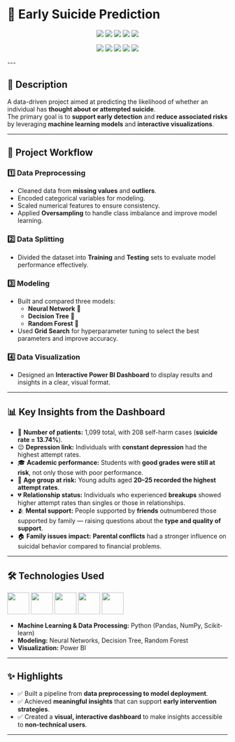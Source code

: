 # 🧠 Early Suicide Prediction  

<p align="center">
  <!-- Tech Stack Badges -->
  <img src="https://img.shields.io/badge/Python-3776AB?style=for-the-badge&logo=python&logoColor=white"/>
  <img src="https://img.shields.io/badge/Pandas-150458?style=for-the-badge&logo=pandas&logoColor=white"/>
  <img src="https://img.shields.io/badge/NumPy-013243?style=for-the-badge&logo=numpy&logoColor=white"/>
  <img src="https://img.shields.io/badge/Scikit--Learn-F7931E?style=for-the-badge&logo=scikit-learn&logoColor=white"/>
  <img src="https://img.shields.io/badge/Power%20BI-F2C811?style=for-the-badge&logo=powerbi&logoColor=black"/>
</p>

<p align="center">
  <!-- Repo Status Badges -->
  <img src="https://img.shields.io/github/last-commit/El-Qady/Early-Suicide-Prediction"/>
  <img src="https://img.shields.io/github/languages/count/El-Qady/Early-Suicide-Prediction"/>
  <img src="https://img.shields.io/github/repo-size/El-Qady/Early-Suicide-Prediction"/>
  <img src="https://img.shields.io/github/license/El-Qady/Early-Suicide-Prediction"/>
  <img src="https://img.shields.io/github/stars/El-Qady/Early-Suicide-Prediction?style=social"/>
</p>
---

## 📌 Description  
A data-driven project aimed at predicting the likelihood of whether an individual has **thought about or attempted suicide**.  
The primary goal is to **support early detection** and **reduce associated risks** by leveraging **machine learning models** and **interactive visualizations**.  

---

## 🔄 Project Workflow  

### 1️⃣ Data Preprocessing  
- Cleaned data from **missing values** and **outliers**.  
- Encoded categorical variables for modeling.  
- Scaled numerical features to ensure consistency.  
- Applied **Oversampling** to handle class imbalance and improve model learning.  

### 2️⃣ Data Splitting  
- Divided the dataset into **Training** and **Testing** sets to evaluate model performance effectively.  

### 3️⃣ Modeling  
- Built and compared three models:  
  - **Neural Network** 🧠  
  - **Decision Tree** 🌳  
  - **Random Forest** 🌲  
- Used **Grid Search** for hyperparameter tuning to select the best parameters and improve accuracy.  

### 4️⃣ Data Visualization  
- Designed an **Interactive Power BI Dashboard** to display results and insights in a clear, visual format.  

---

## 📊 Key Insights from the Dashboard  

- 👥 **Number of patients:** 1,099 total, with 208 self-harm cases (**suicide rate = 13.74%**).  
- 😔 **Depression link:** Individuals with **constant depression** had the highest attempt rates.  
- 🎓 **Academic performance:** Students with **good grades were still at risk**, not only those with poor performance.  
- 👶 **Age group at risk:** Young adults aged **20–25 recorded the highest attempt rates**.  
- 💔 **Relationship status:** Individuals who experienced **breakups** showed higher attempt rates than singles or those in relationships.  
- 🫂 **Mental support:** People supported by **friends** outnumbered those supported by family — raising questions about the **type and quality of support**.  
- 🏠 **Family issues impact:** **Parental conflicts** had a stronger influence on suicidal behavior compared to financial problems.  

---

## 🛠️ Technologies Used  

<p align="left">  
  <img src="https://cdn.jsdelivr.net/gh/devicons/devicon/icons/python/python-original.svg" width="50" height="50"/>  
  <img src="https://cdn.jsdelivr.net/gh/devicons/devicon/icons/pandas/pandas-original.svg" width="50" height="50"/>  
  <img src="https://cdn.jsdelivr.net/gh/devicons/devicon/icons/numpy/numpy-original.svg" width="50" height="50"/>  
  <img src="https://scikit-learn.org/stable/_static/scikit-learn-logo-small.png" width="50" height="50"/>  
  <img src="https://img.icons8.com/color/452/power-bi.png" width="50" height="50"/>  
</p>  

- **Machine Learning & Data Processing:** Python (Pandas, NumPy, Scikit-learn)  
- **Modeling:** Neural Networks, Decision Tree, Random Forest  
- **Visualization:** Power BI  

---

## ✨ Highlights  

- ✅ Built a pipeline from **data preprocessing to model deployment**.  
- ✅ Achieved **meaningful insights** that can support **early intervention strategies**.  
- ✅ Created a **visual, interactive dashboard** to make insights accessible to **non-technical users**.  

---
